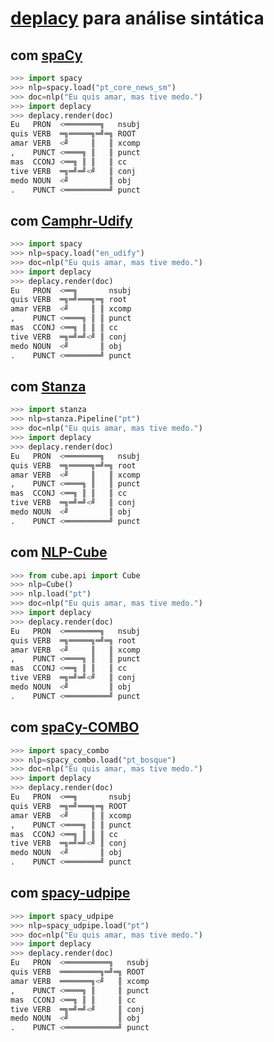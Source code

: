 # [deplacy](https://koichiyasuoka.github.io/deplacy/) para análise sintática

## com [spaCy](https://spacy.io/)

```py
>>> import spacy
>>> nlp=spacy.load("pt_core_news_sm")
>>> doc=nlp("Eu quis amar, mas tive medo.")
>>> import deplacy
>>> deplacy.render(doc)
Eu   PRON  <════════╗   nsubj
quis VERB  ═╗═════╗═╝═╗ ROOT
amar VERB  <╝     ║   ║ xcomp
,    PUNCT <════╗ ║   ║ punct
mas  CCONJ <══╗ ║ ║   ║ cc
tive VERB  ═╗═╝═╝<╝   ║ conj
medo NOUN  <╝         ║ obj
.    PUNCT <══════════╝ punct
```

## com [Camphr-Udify](https://camphr.readthedocs.io/en/latest/notes/udify.html)

```py
>>> import spacy
>>> nlp=spacy.load("en_udify")
>>> doc=nlp("Eu quis amar, mas tive medo.")
>>> import deplacy
>>> deplacy.render(doc)
Eu   PRON  <══╗       nsubj
quis VERB  ═╗═╝═══╗═╗ root
amar VERB  <╝     ║ ║ xcomp
,    PUNCT <════╗ ║ ║ punct
mas  CCONJ <══╗ ║ ║ ║ cc
tive VERB  ═╗═╝═╝<╝ ║ conj
medo NOUN  <╝       ║ obj
.    PUNCT <════════╝ punct
```

## com [Stanza](https://stanfordnlp.github.io/stanza)

```py
>>> import stanza
>>> nlp=stanza.Pipeline("pt")
>>> doc=nlp("Eu quis amar, mas tive medo.")
>>> import deplacy
>>> deplacy.render(doc)
Eu   PRON  <════════╗   nsubj
quis VERB  ═╗═════╗═╝═╗ root
amar VERB  <╝     ║   ║ xcomp
,    PUNCT <════╗ ║   ║ punct
mas  CCONJ <══╗ ║ ║   ║ cc
tive VERB  ═╗═╝═╝<╝   ║ conj
medo NOUN  <╝         ║ obj
.    PUNCT <══════════╝ punct
```

## com [NLP-Cube](https://github.com/Adobe/NLP-Cube)

```py
>>> from cube.api import Cube
>>> nlp=Cube()
>>> nlp.load("pt")
>>> doc=nlp("Eu quis amar, mas tive medo.")
>>> import deplacy
>>> deplacy.render(doc)
Eu   PRON  <════════╗   nsubj
quis VERB  ═╗═════╗═╝═╗ root
amar VERB  <╝     ║   ║ xcomp
,    PUNCT <════╗ ║   ║ punct
mas  CCONJ <══╗ ║ ║   ║ cc
tive VERB  ═╗═╝═╝<╝   ║ conj
medo NOUN  <╝         ║ obj
.    PUNCT <══════════╝ punct
```

## com [spaCy-COMBO](https://github.com/KoichiYasuoka/spaCy-COMBO)

```py
>>> import spacy_combo
>>> nlp=spacy_combo.load("pt_bosque")
>>> doc=nlp("Eu quis amar, mas tive medo.")
>>> import deplacy
>>> deplacy.render(doc)
Eu   PRON  <══╗       nsubj
quis VERB  ═╗═╝═══╗═╗ ROOT
amar VERB  <╝     ║ ║ xcomp
,    PUNCT <════╗ ║ ║ punct
mas  CCONJ <══╗ ║ ║ ║ cc
tive VERB  ═╗═╝═╝<╝ ║ conj
medo NOUN  <╝       ║ obj
.    PUNCT <════════╝ punct
```

## com [spacy-udpipe](https://github.com/TakeLab/spacy-udpipe)

```py
>>> import spacy_udpipe
>>> nlp=spacy_udpipe.load("pt")
>>> doc=nlp("Eu quis amar, mas tive medo.")
>>> import deplacy
>>> deplacy.render(doc)
Eu   PRON  <══════════╗   nsubj
quis VERB  ═════════╗═╝═╗ ROOT
amar VERB  ═══════╗<╝   ║ xcomp
,    PUNCT <════╗ ║     ║ punct
mas  CCONJ <══╗ ║ ║     ║ cc
tive VERB  ═╗═╝═╝<╝     ║ conj
medo NOUN  <╝           ║ obj
.    PUNCT <════════════╝ punct
```

